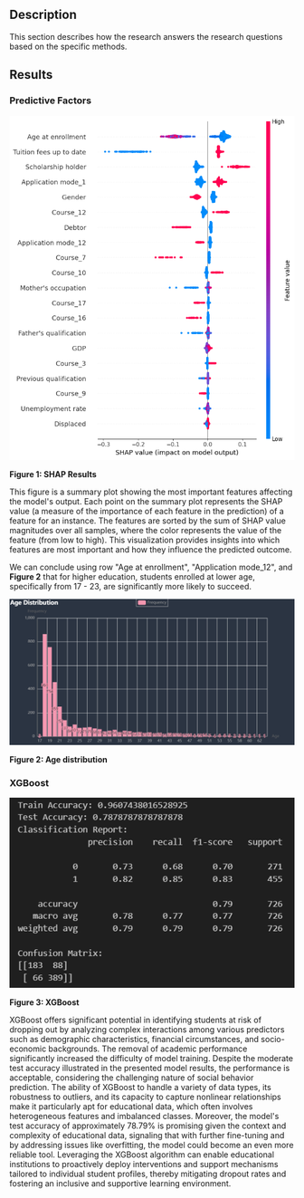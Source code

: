 ## Description
This section describes how the research answers the research questions based on the specific methods.

## Results

### Predictive Factors

<img src="SHAP.png" alt="SHAP">

**Figure 1: SHAP Results**

This figure is a summary plot showing the most important features affecting the model's output. Each point on the summary plot represents the SHAP value (a measure of the importance of each feature in the prediction) of a feature for an instance. The features are sorted by the sum of SHAP value magnitudes over all samples, where the color represents the value of the feature (from low to high). This visualization provides insights into which features are most important and how they influence the predicted outcome.

We can conclude using row "Age at enrollment", "Application mode_12", and **Figure 2** that for higher education, students enrolled at lower age, specifically from 17 - 23, are significantly more likely to succeed.

<img src="Age.png" alt="Age">

**Figure 2: Age distribution**

### XGBoost

<img src="XGBoost.png" alt="XGBoost">

**Figure 3: XGBoost**

XGBoost offers significant potential in identifying students at risk of dropping out by analyzing complex interactions among various predictors such as demographic characteristics, financial circumstances, and socio-economic backgrounds. The removal of academic performance significantly increased the difficulty of model training. Despite the moderate test accuracy illustrated in the presented model results, the performance is acceptable, considering the challenging nature of social behavior prediction. The ability of XGBoost to handle a variety of data types, its robustness to outliers, and its capacity to capture nonlinear relationships make it particularly apt for educational data, which often involves heterogeneous features and imbalanced classes. Moreover, the model's test accuracy of approximately 78.79% is promising given the context and complexity of educational data, signaling that with further fine-tuning and by addressing issues like overfitting, the model could become an even more reliable tool. Leveraging the XGBoost algorithm can enable educational institutions to proactively deploy interventions and support mechanisms tailored to individual student profiles, thereby mitigating dropout rates and fostering an inclusive and supportive learning environment.

